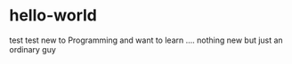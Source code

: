 # hello-world
test test
new to Programming and want to learn .... nothing new but just an ordinary guy
